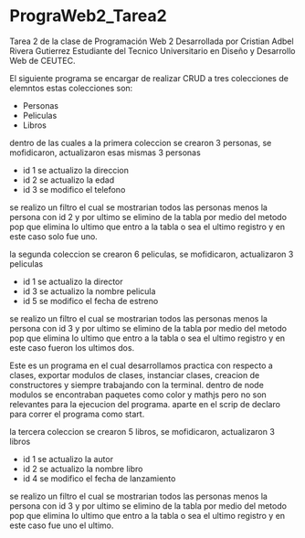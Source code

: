 # PrograWeb2_Tarea2
Tarea 2 de la clase de Programación Web 2
Desarrollada por Cristian Adbel Rivera Gutierrez
Estudiante del Tecnico Universitario en Diseño y Desarrollo Web de CEUTEC.

El siguiente programa se encargar de realizar CRUD a tres colecciones de elemntos estas colecciones son:
- Personas
- Peliculas
- Libros

dentro de las cuales a la primera coleccion se crearon 3 personas, se mofidicaron, actualizaron esas mismas 3 personas
- id 1 se actualizo la direccion
- id 2 se actualizo la edad
- id 3 se modifico el telefono

se realizo un filtro el cual se mostrarian todos las personas menos la persona con id 2
y por ultimo se elimino de la tabla por medio del metodo pop que elimina lo ultimo que entro a la tabla o sea el ultimo registro y en este caso solo fue uno.







la segunda coleccion se crearon 6 peliculas, se mofidicaron, actualizaron 3 peliculas
- id 1 se actualizo la director
- id 3 se actualizo la nombre pelicula
- id 5 se modifico el fecha de estreno

se realizo un filtro el cual se mostrarian todos las personas menos la persona con id 3
y por ultimo se elimino de la tabla por medio del metodo pop que elimina lo ultimo que entro a la tabla o sea el ultimo registro y en este caso fueron los ultimos dos.





Este es un programa en el cual desarrollamos practica con respecto a clases, exportar modulos de clases, instanciar clases, creacion de constructores y siempre trabajando con la terminal.
dentro de node modulos se encontraban paquetes como color y mathjs pero no son relevantes para la ejecucion del programa.
aparte en el scrip de declaro para correr el programa como start.





la tercera coleccion se crearon 5 libros, se mofidicaron, actualizaron 3 libros
- id 1 se actualizo la autor
- id 2 se actualizo la nombre libro
- id 4 se modifico el fecha de lanzamiento

se realizo un filtro el cual se mostrarian todos las personas menos la persona con id 3
y por ultimo se elimino de la tabla por medio del metodo pop que elimina lo ultimo que entro a la tabla o sea el ultimo registro y en este caso fue uno el ultimo.


